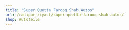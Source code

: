 ```yaml
---
title: "Super Quetta Farooq Shah Autos"
url: /ranipur-riyast/super-quetta-farooq-shah-autos/
shop: Autoteile
---
```


